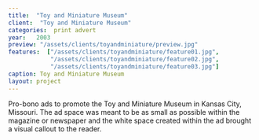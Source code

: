 ```yaml
---
title:  "Toy and Miniature Museum"
client:  "Toy and Miniature Museum"
categories:  print advert
year:   2003
preview: "/assets/clients/toyandminiature/preview.jpg"
features:  ["/assets/clients/toyandminiature/feature01.jpg",
            "/assets/clients/toyandminiature/feature02.jpg",
            "/assets/clients/toyandminiature/feature03.jpg"]
caption: Toy and Miniature Museum
layout: project            
---
```


Pro-bono ads to promote the Toy and Miniature Museum in Kansas City, Missouri. The ad space was meant to be as small as possible within the magazine or newspaper and the white space created within the ad brought a visual callout to the reader.
